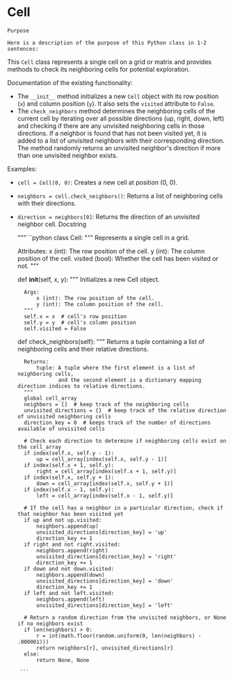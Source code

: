 # Cell

    Purpose

    Here is a description of the purpose of this Python class in 1-2 sentences:

This `Cell` class represents a single cell on a grid or matrix and provides methods to check its neighboring cells for potential exploration.

Documentation of the existing functionality:

* The `__init__` method initializes a new `Cell` object with its row position (`x`) and column position (`y`). It also sets the `visited` attribute to `False`.
* The `check_neighbors` method determines the neighboring cells of the current cell by iterating over all possible directions (up, right, down, left) and checking if there are any unvisited neighboring cells in those directions. If a neighbor is found that has not been visited yet, it is added to a list of unvisited neighbors with their corresponding direction. The method randomly returns an unvisited neighbor's direction if more than one unvisited neighbor exists.

Examples:

* `cell = Cell(0, 0)`: Creates a new cell at position (0, 0).
* `neighbors = cell.check_neighbors()`: Returns a list of neighboring cells with their directions.
* `direction = neighbors[0]`: Returns the direction of an unvisited neighbor cell.
    Docstring

    """```python
class Cell:
    """
    Represents a single cell in a grid.

    Attributes:
        x (int): The row position of the cell.
        y (int): The column position of the cell.
        visited (bool): Whether the cell has been visited or not.
    """

    def __init__(self, x, y):
        """
        Initializes a new Cell object.

        Args:
            x (int): The row position of the cell.
            y (int): The column position of the cell.
        """
        self.x = x  # cell's row position
        self.y = y  # cell's column position
        self.visited = False

    def check_neighbors(self):
        """
        Returns a tuple containing a list of neighboring cells and their relative directions.

        Returns:
            tuple: A tuple where the first element is a list of neighboring cells, 
                   and the second element is a dictionary mapping direction indices to relative directions.
        """
        global cell_array
        neighbors = []  # keep track of the neighboring cells
        unvisited_directions = {}  # keep track of the relative direction of unvisited neighboring cells
        direction_key = 0  # keeps track of the number of directions available of unvisited cells

        # Check each direction to determine if neighboring cells exist on the cell_array
        if index(self.x, self.y - 1):
            up = cell_array[index(self.x, self.y - 1)]
        if index(self.x + 1, self.y):
            right = cell_array[index(self.x + 1, self.y)]
        if index(self.x, self.y + 1):
            down = cell_array[index(self.x, self.y + 1)]
        if index(self.x - 1, self.y):
            left = cell_array[index(self.x - 1, self.y)]

        # If the cell has a neighbor in a particular direction, check if that neighbor has been visited yet
        if up and not up.visited:
            neighbors.append(up)
            unvisited_directions[direction_key] = 'up'
            direction_key += 1
        if right and not right.visited:
            neighbors.append(right)
            unvisited_directions[direction_key] = 'right'
            direction_key += 1
        if down and not down.visited:
            neighbors.append(down)
            unvisited_directions[direction_key] = 'down'
            direction_key += 1
        if left and not left.visited:
            neighbors.append(left)
            unvisited_directions[direction_key] = 'left'

        # Return a random direction from the unvisited neighbors, or None if no neighbors exist
        if len(neighbors) > 0:
            r = int(math.floor(random.uniform(0, len(neighbors) - .000001)))
            return neighbors[r], unvisited_directions[r]
        else:
            return None, None

```"""
    ```